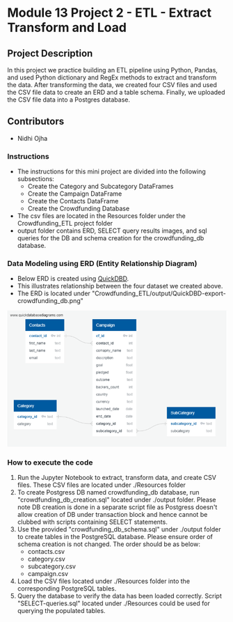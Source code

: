 # Module 13 Project 2 - ETL - Extract Transform and Load
## Project Description
In this project we practice building an ETL pipeline using Python, Pandas, and used Python dictionary and RegEx methods to extract and transform the data. After transforming the data, we created four CSV files and used the CSV file data to create an ERD and a table schema. Finally, we uploaded the CSV file data into a Postgres database.

## Contributors
- Nidhi Ojha

### Instructions
- The instructions for this mini project are divided into the following subsections:
   - Create the Category and Subcategory DataFrames
   - Create the Campaign DataFrame
   - Create the Contacts DataFrame
   - Create the Crowdfunding Database
- The csv files are located in the Resources folder under the Crowdfunding_ETL project folder
- output folder contains ERD, SELECT query results images, and sql queries for the DB and schema creation for the crowdfunding_db database.

### Data Modeling using ERD (Entity Relationship Diagram)
- Below ERD is created using <a href="https://www.quickdatabasediagrams.com/" target="_blank">QuickDBD</a>. 
- This illustrates relationship between the four dataset we created above.
- The ERD is located under "Crowdfunding_ETL/output/QuickDBD-export-crowdfunding_db.png"

![image info](./output/QuickDBD-export-crowdfunding_db.png)

### How to execute the code
1. Run the Jupyter Notebook to extract, transform data, and create CSV files. These CSV files are located under ./Resources folder
2. To create Postgress DB named crowdfunding_db database, run "crowdfunding_db_creation.sql" located under ./output folder. Please note DB creation is done in a separate script file as Postgress doesn't allow creation of DB under transaction block and hence cannot be clubbed with scripts containing SELECT statements.
3. Use the provided "crowdfunding_db_schema.sql" under ./output folder to create tables in the PostgreSQL database. Please ensure order of schema creation is not changed. The order should be as below:
   - contacts.csv
   - category.csv
   - subcategory.csv
   - campaign.csv
4. Load the CSV files located under ./Resources folder into the corresponding PostgreSQL tables.
5. Query the database to verify the data has been loaded correctly. Script "SELECT-queries.sql" located under ./Resources could be used for querying the populated tables.



